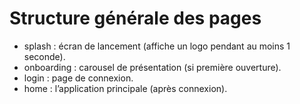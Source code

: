 # Structure générale des pages
- splash : écran de lancement (affiche un logo pendant au moins 1 seconde).
- onboarding : carousel de présentation (si première ouverture).
- login : page de connexion.
- home : l’application principale (après connexion).